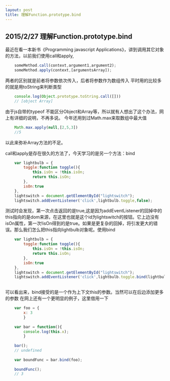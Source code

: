 ```yaml
---
layout: post
title: 理解Function.prototype.bind
---
```

## 2015/2/27 理解Function.prototype.bind

最近在看一本新书《Programming javascript Applications》，讲到调用其它对象的方法，以前我们使用call和apply,

```js
    someMethod.call(context,argument1,argument2);
    someMethod.apply(context,[argumentsArray]);
```
两者的区别就是前者将参数依次传入，后者将参数作为数组传入
平时用的比较多的就是用toString来判断类型

```js
    console.log(Object.prototype.toString.call([]))
    // [object Array]
```
由于js自带的typeof 不能区分Object和Array等，所以就有人想出了这个办法，网上有详细的说明，不再多说。
今年还用到过Math.max来取数组中最大值

```js
    Math.max.apply(null,[2,5,3])
    //5
```
以此来弥补Array方法的不足。

call和apply是存在很久的方法了，今天学习的是另一个方法：bind

```js
    var lightbulb = {
        toggle:function toggle(){
            this.isOn = !this.isOn;
            return this.isOn;
        },
        isOn:true
    },
    lightswitch = document.getElementById("lightswitch");
    lightswitch.addEventListener('click',lightbulb.toggle,false);
```
测试时会发现，第一次点击返回的是true,这是因为addEventListener的回掉中的this指向的是dom来源，在这里也就是这个id为lightswitch的按钮。它上边没有isOn属性，第一次!isOn得到的是true。如果是更复杂的回掉，将引发更大的错误。那么我们怎么把this指向lightbulb对象呢。使用bind

```js
    var lightbulb = {
        toggle:function toggle(){
            this.isOn = !this.isOn;
            return this.isOn;
        },
        isOn:true
    },
    lightswitch = document.getElementById("lightswitch");
    lightswitch.addEventListener('click',lightbulb.toggle.bind(lightbulb),false);
    
```

可以看出来，bind接受的是一个作为上下文this的参数。当然可以在后边添加更多的参数
在网上还有一个更明显的例子，这里借用一下

```js
    var foo = {
        x: 3
        }
 
    var bar = function(){
        console.log(this.x);
        }
 
    bar(); 
    // undefined
 
    var boundFunc = bar.bind(foo);
 
    boundFunc(); 
    // 3
```